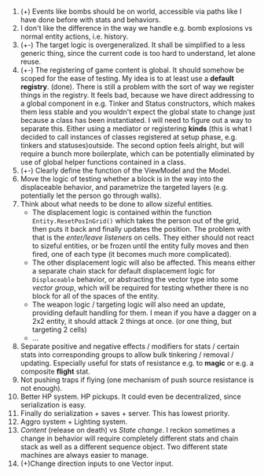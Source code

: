 1. (+) Events like bombs should be on world, accessible via paths like I have done before with stats and behaviors.
2. I don't like the difference in the way we handle e.g. bomb explosions vs normal entity actions, i.e. history.
3. (+-) The target logic is overgeneralized. It shall be simplified to a less generic thing, since the current code is too hard to understand, let alone reuse.
4. (+-) The registering of game content is global. It should somehow be scoped for the ease of testing. My idea is to at least use a **default registry**. (done). There is still a problem with the sort of way we register things in the registry. It feels bad, because we have direct addressing to a global component in e.g. Tinker and Status constructors, which makes them less stable and you wouldn't expect the global state to change just because a class has been instantiated. I will need to figure out a way to separate this. Either using a mediator or registering **kinds** (this is what I decided to call instances of classes registered at setup phase, e.g. tinkers and statuses)outside. The second option feels alright, but will require a bunch more boilerplate, which can be potentially eliminated by use of global helper functions contained in a class. 
5. (+-) Clearly define the function of the ViewModel and the Model. 
6. Move the logic of testing whether a block is in the way into the displaceable behavior, and parametrize the targeted layers (e.g. potentially let the person go through walls).
7. Think about what needs to be done to allow sizeful entities.
    - The displacement logic is contained within the function `Entity.ResetPosInGrid()` which takes the person out of the grid, then puts it back and finally updates the position. The problem with that is the *enter/leave listeners* on cells. They either should not react to sizeful entities, or be frozen until the entity fully moves and then fired, one of each type (it becomes much more complicated).
    - The other displacement logic will also be affected. This means either a separate chain stack for default displacement logic for `Displaceable` behavior, or abstracting the vector type into some *vector group*, which will be required for testing whether there is no block for all of the spaces of the entity.
    - The weapon logic / targeting logic will also need an update, providing default handling for them. I mean if you have a dagger on a 2x2 entity, it should attack 2 things at once. (or one thing, but targeting 2 cells)
    - ...  
8. Separate positive and negative effects / modifiers for stats / certain stats into corresponding groups to allow bulk tinkering / removal / updating. Especially useful for stats of resistance e.g. to **magic** or e.g. a composite **flight** stat.
9. Not pushing traps if flying (one mechanism of push source resistance is not enough).
10. Better HP system. HP pickups. It could even be decentralized, since serialization is easy.
11. Finally do serialization + saves + server. This has lowest priority.
12. Aggro system + Lighting system.
13. *Content* (release on death) vs *State change*. I reckon sometimes a change in behavior will require completely different stats and chain stack as well as a different sequence object. Two different state machines are always easier to manage. 
14. (+)Change direction inputs to one Vector input. 
